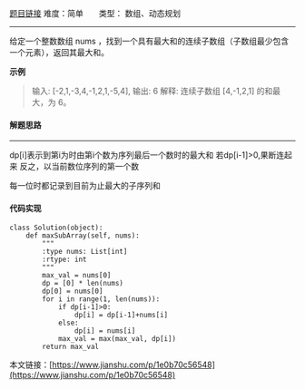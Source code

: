  [题目链接](https://leetcode-cn.com/problems/maximum-subarray/)
难度：简单       &nbsp;&nbsp;&nbsp;&nbsp;&nbsp;&nbsp;类型：  数组、动态规划
***
 
给定一个整数数组 nums ，找到一个具有最大和的连续子数组（子数组最少包含一个元素），返回其最大和。
 
**示例**
> 输入: [-2,1,-3,4,-1,2,1,-5,4],
输出: 6
解释: 连续子数组 [4,-1,2,1] 的和最大，为 6。

#### 解题思路
***
 dp[i]表示到第i为时由第i个数为序列最后一个数时的最大和
若dp[i-1]>0,果断连起来
反之，以当前数位序列的第一个数

每一位时都记录到目前为止最大的子序列和



#### 代码实现
```
class Solution(object):
    def maxSubArray(self, nums):
        """
        :type nums: List[int]
        :rtype: int
        """
        max_val = nums[0]
        dp = [0] * len(nums)
        dp[0] = nums[0]
        for i in range(1, len(nums)):
            if dp[i-1]>0:
                dp[i] = dp[i-1]+nums[i]
            else:
                dp[i] = nums[i]
            max_val = max(max_val, dp[i])
        return max_val
```

本文链接：[https://www.jianshu.com/p/1e0b70c56548](https://www.jianshu.com/p/1e0b70c56548)
